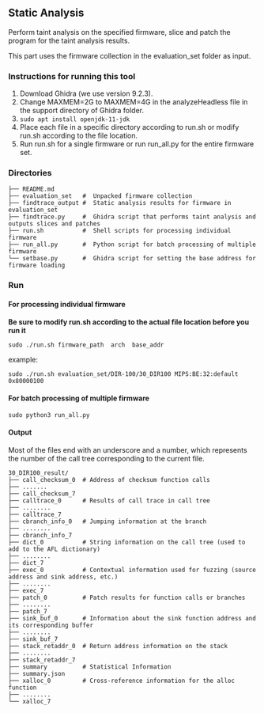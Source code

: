 ## Static Analysis
Perform taint analysis on the specified firmware, slice and patch the program for the taint analysis results.

This part uses the firmware collection in the evaluation_set folder as input.

### Instructions for running this tool

1. Download Ghidra (we use version 9.2.3).
2. Change MAXMEM=2G to MAXMEM=4G in the analyzeHeadless file in the support directory of Ghidra folder.
3. `sudo apt install openjdk-11-jdk`
4. Place each file in a specific directory according to run.sh or modify run.sh according to the file location.
5. Run run.sh for a single firmware or run run_all.py for the entire firmware set.

### Directories
```
├── README.md
├── evaluation_set   #  Unpacked firmware collection
├── findtrace_output #  Static analysis results for firmware in evaluation_set
├── findtrace.py     #  Ghidra script that performs taint analysis and outputs slices and patches
├── run.sh           #  Shell scripts for processing individual firmware
├── run_all.py       #  Python script for batch processing of multiple firmware
└── setbase.py       #  Ghidra script for setting the base address for firmware loading
```

### Run

#### For processing individual firmware
**Be sure to modify run.sh according to the actual file location before you run it**
```
sudo ./run.sh firmware_path  arch  base_addr
```
example: 
```
sudo ./run.sh evaluation_set/DIR-100/30_DIR100 MIPS:BE:32:default 0x80000100
```
#### For batch processing of multiple firmware
```
sudo python3 run_all.py
```
#### Output
Most of the files end with an underscore and a number, which represents the number of the call tree corresponding to the current file.
```
30_DIR100_result/
├── call_checksum_0  # Address of checksum function calls
├── .......
├── call_checksum_7
├── calltrace_0      # Results of call trace in call tree
├── ........
├── calltrace_7
├── cbranch_info_0   # Jumping information at the branch
├── ........
├── cbranch_info_7
├── dict_0           # String information on the call tree (used to add to the AFL dictionary)
├── ........
├── dict_7
├── exec_0           # Contextual information used for fuzzing (source address and sink address, etc.)
├── ........
├── exec_7
├── patch_0          # Patch results for function calls or branches
├── ........
├── patch_7
├── sink_buf_0       # Information about the sink function address and its corresponding buffer
├── ........
├── sink_buf_7
├── stack_retaddr_0  # Return address information on the stack
├── ........
├── stack_retaddr_7
├── summary          # Statistical Information
├── summary.json
├── xalloc_0         # Cross-reference information for the alloc function
├── ........
└── xalloc_7
```